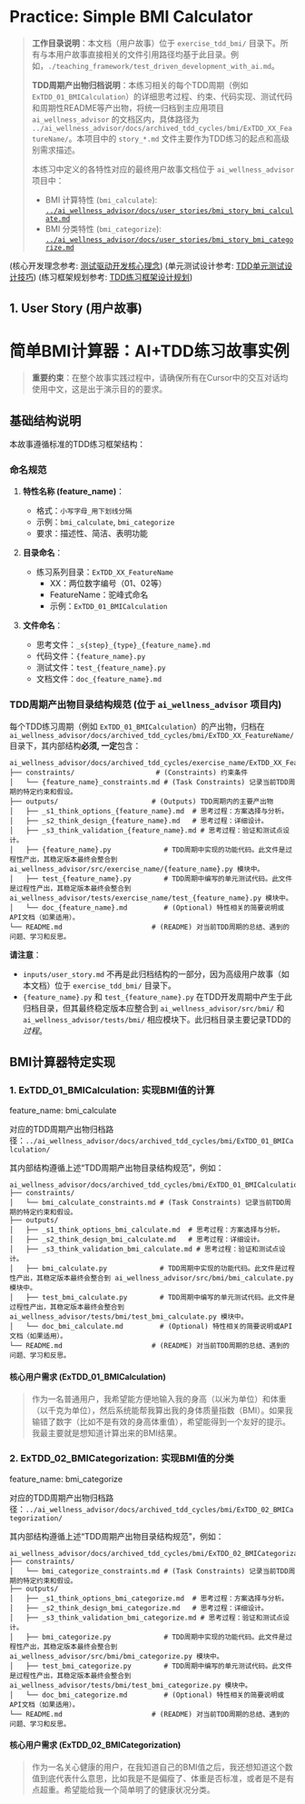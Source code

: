 # Practice: Simple BMI Calculator

> **工作目录说明**：本文档（用户故事）位于 `exercise_tdd_bmi/` 目录下。所有与本用户故事直接相关的文件引用路径均基于此目录。例如，`./teaching_framework/test_driven_development_with_ai.md`。
> 
> **TDD周期产出物归档说明**：本练习相关的每个TDD周期（例如 `ExTDD_01_BMICalculation`）的详细思考过程、约束、代码实现、测试代码和周期性README等产出物，将统一归档到主应用项目 `ai_wellness_advisor` 的文档区内，具体路径为 `../ai_wellness_advisor/docs/archived_tdd_cycles/bmi/ExTDD_XX_FeatureName/`。本项目中的 `story_*.md` 文件主要作为TDD练习的起点和高级别需求描述。
> 
> 本练习中定义的各特性对应的最终用户故事文档位于 `ai_wellness_advisor` 项目中：
> - BMI 计算特性 (`bmi_calculate`): [`../ai_wellness_advisor/docs/user_stories/bmi_story_bmi_calculate.md`](../ai_wellness_advisor/docs/user_stories/bmi_story_bmi_calculate.md)
> - BMI 分类特性 (`bmi_categorize`): [`../ai_wellness_advisor/docs/user_stories/bmi_story_bmi_categorize.md`](../ai_wellness_advisor/docs/user_stories/bmi_story_bmi_categorize.md)

(核心开发理念参考: [测试驱动开发核心理念](./teaching_framework/test_driven_development_with_ai.md))
(单元测试设计参考: [TDD单元测试设计技巧](./teaching_framework/tdd_unit_test_design_techniques.md))
(练习框架规划参考: [TDD练习框架设计规划](./teaching_framework/planning_tdd_exercise.md))

## 1. User Story (用户故事)

# 简单BMI计算器：AI+TDD练习故事实例

> **重要约束**：在整个故事实践过程中，请确保所有在Cursor中的交互对话均使用中文，这是出于演示目的的要求。

## 基础结构说明

本故事遵循标准的TDD练习框架结构：

### 命名规范

1. **特性名称 (feature_name)**：
   - 格式：`小写字母_用下划线分隔`
   - 示例：`bmi_calculate`, `bmi_categorize`
   - 要求：描述性、简洁、表明功能

2. **目录命名**：
   - 练习系列目录：`ExTDD_XX_FeatureName`
     - XX：两位数字编号（01、02等）
     - FeatureName：驼峰式命名
     - 示例：`ExTDD_01_BMICalculation`

3. **文件命名**：
   - 思考文件：`_s{step}_{type}_{feature_name}.md`
   - 代码文件：`{feature_name}.py`
   - 测试文件：`test_{feature_name}.py`
   - 文档文件：`doc_{feature_name}.md`

### TDD周期产出物目录结构规范 (位于 `ai_wellness_advisor` 项目内)

每个TDD练习周期（例如 `ExTDD_01_BMICalculation`）的产出物，归档在 `ai_wellness_advisor/docs/archived_tdd_cycles/bmi/ExTDD_XX_FeatureName/` 目录下，其内部结构**必须, 一定**包含：

```
ai_wellness_advisor/docs/archived_tdd_cycles/exercise_name/ExTDD_XX_FeatureName/
├── constraints/                    # (Constraints) 约束条件
│   └── {feature_name}_constraints.md # (Task Constraints) 记录当前TDD周期的特定约束和假设。
├── outputs/                       # (Outputs) TDD周期内的主要产出物
│   ├── _s1_think_options_{feature_name}.md  # 思考过程：方案选择与分析。
│   ├── _s2_think_design_{feature_name}.md   # 思考过程：详细设计。
│   ├── _s3_think_validation_{feature_name}.md # 思考过程：验证和测试点设计。
│   ├── {feature_name}.py             # TDD周期中实现的功能代码。此文件是过程性产出，其稳定版本最终会整合到 ai_wellness_advisor/src/exercise_name/{feature_name}.py 模块中。
│   ├── test_{feature_name}.py        # TDD周期中编写的单元测试代码。此文件是过程性产出，其稳定版本最终会整合到 ai_wellness_advisor/tests/exercise_name/test_{feature_name}.py 模块中。
│   └── doc_{feature_name}.md         # (Optional) 特性相关的简要说明或API文档（如果适用）。
└── README.md                      # (README) 对当前TDD周期的总结、遇到的问题、学习和反思。
```

**请注意**：
- `inputs/user_story.md` 不再是此归档结构的一部分，因为高级用户故事（如本文档）位于 `exercise_tdd_bmi/` 目录下。
- `{feature_name}.py` 和 `test_{feature_name}.py` 在TDD开发周期中产生于此归档目录，但其最终稳定版本应整合到 `ai_wellness_advisor/src/bmi/` 和 `ai_wellness_advisor/tests/bmi/` 相应模块下。此归档目录主要记录TDD的 *过程*。

## BMI计算器特定实现

### 1. ExTDD_01_BMICalculation: 实现BMI值的计算

feature_name: bmi_calculate

对应的TDD周期产出物归档路径：`../ai_wellness_advisor/docs/archived_tdd_cycles/bmi/ExTDD_01_BMICalculation/`

其内部结构遵循上述“TDD周期产出物目录结构规范”，例如：
```
ai_wellness_advisor/docs/archived_tdd_cycles/bmi/ExTDD_01_BMICalculation/
├── constraints/
│   └── bmi_calculate_constraints.md # (Task Constraints) 记录当前TDD周期的特定约束和假设。
├── outputs/
│   ├── _s1_think_options_bmi_calculate.md  # 思考过程：方案选择与分析。
│   ├── _s2_think_design_bmi_calculate.md   # 思考过程：详细设计。
│   ├── _s3_think_validation_bmi_calculate.md # 思考过程：验证和测试点设计。
│   ├── bmi_calculate.py             # TDD周期中实现的功能代码。此文件是过程性产出，其稳定版本最终会整合到 ai_wellness_advisor/src/bmi/bmi_calculate.py 模块中。
│   ├── test_bmi_calculate.py        # TDD周期中编写的单元测试代码。此文件是过程性产出，其稳定版本最终会整合到 ai_wellness_advisor/tests/bmi/test_bmi_calculate.py 模块中。
│   └── doc_bmi_calculate.md         # (Optional) 特性相关的简要说明或API文档（如果适用）。
└── README.md                      # (README) 对当前TDD周期的总结、遇到的问题、学习和反思。
```

#### 核心用户需求 (ExTDD_01_BMICalculation)
> 作为一名普通用户，我希望能方便地输入我的身高（以米为单位）和体重（以千克为单位），然后系统能帮我算出我的身体质量指数（BMI）。如果我输错了数字（比如不是有效的身高体重值），希望能得到一个友好的提示。我最主要就是想知道计算出来的BMI结果。

### 2. ExTDD_02_BMICategorization: 实现BMI值的分类

feature_name: bmi_categorize

对应的TDD周期产出物归档路径：`../ai_wellness_advisor/docs/archived_tdd_cycles/bmi/ExTDD_02_BMICategorization/`

其内部结构遵循上述“TDD周期产出物目录结构规范”，例如：
```
ai_wellness_advisor/docs/archived_tdd_cycles/bmi/ExTDD_02_BMICategorization/
├── constraints/
│   └── bmi_categorize_constraints.md # (Task Constraints) 记录当前TDD周期的特定约束和假设。
├── outputs/
│   ├── _s1_think_options_bmi_categorize.md  # 思考过程：方案选择与分析。
│   ├── _s2_think_design_bmi_categorize.md   # 思考过程：详细设计。
│   ├── _s3_think_validation_bmi_categorize.md # 思考过程：验证和测试点设计。
│   ├── bmi_categorize.py             # TDD周期中实现的功能代码。此文件是过程性产出，其稳定版本最终会整合到 ai_wellness_advisor/src/bmi/bmi_categorize.py 模块中。
│   ├── test_bmi_categorize.py        # TDD周期中编写的单元测试代码。此文件是过程性产出，其稳定版本最终会整合到 ai_wellness_advisor/tests/bmi/test_bmi_categorize.py 模块中。
│   └── doc_bmi_categorize.md         # (Optional) 特性相关的简要说明或API文档（如果适用）。
└── README.md                      # (README) 对当前TDD周期的总结、遇到的问题、学习和反思。
```

#### 核心用户需求 (ExTDD_02_BMICategorization)
> 作为一名关心健康的用户，在我知道自己的BMI值之后，我还想知道这个数值到底代表什么意思，比如我是不是偏瘦了、体重是否标准，或者是不是有点超重。希望能给我一个简单明了的健康状况分类。

